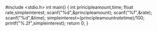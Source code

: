 #include <stdio.h>
int main()
{
    int principleamount,time;
    float rate,simpleinterest;
    scanf("%d",&principleamount);
    scanf("%f",&rate);
    scanf("%d",&time);
    simpleinterest=(principleamount*rate*time)/100;
    printf("%.2f",simpleinterest);
    return 0;
}
